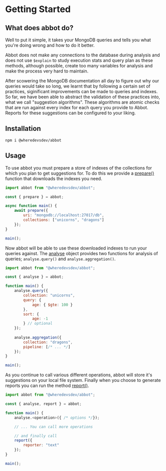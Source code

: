 # Getting Started

## What does abbot do?

Well to put it simple, it takes your MongoDB queries and tells you what you're doing wrong and how to do it better. 

Abbot does not make any connections to the database during analysis and does not use `$explain` to study execution stats and query plan as these methods, although possible, create too many variables for analysis and make the process very hard to maintain.

After scowering the MongoDB documentation all day to figure out why our queries would take so long, we learnt that by following a certain set of practices, siginificant improvements can be made to queries and indexes. So far, we have been able to abstract the validation of these practices into, what we call "suggestion algorithms". These algorithms are atomic checks that are run against every index for each query you provide to Abbot. Reports for these suggestions can be configured to your liking.

## Installation

```
npm i @wheredevsdev/abbot
```

## Usage

To use abbot you must prepare a store of indexes of the collections for which you plan to get suggestions for. To do this we provide a [prepare()]() function that downloads the indexes you need.

```js
import abbot from "@wheredevsdev/abbot";

const { prepare } = abbot;

async function main() {
	await prepare({
		uri: "mongodb://localhost:27017/db",
		collections: ["unicorns", "dragons"]
	});
}

main();
```

Now abbot will be able to use these downloaded indexes to run your queries against. The [analyse]() object provides two functions for analysis of queries; `analyse.query()` and `analyse.aggregation()`. 

```js
import abbot from "@wheredevsdev/abbot";

const { analyse } = abbot;

function main() {
	analyse.query({
		collection: "unicorns",
		query: {
			age: { $gte: 100 }
		},
		sort: {
			age: -1
		} // optional
	});
	
	analyse.aggregation({
		collection: "dragons",
		pipeline: [/* ... */]
	});
}

main();
```

As you continue to call various different operations, abbot will store it's suggestions on your local file system. Finally when you choose to generate reports you can run the method [report()](). 

```js
import abbot from "@wheredevsdev/abbot";

const { analyse, report } = abbot;

function main() {
	analyse.<operation>({ /* options */});

	// ... You can call more operations

	// and finally call
	report({
		reporter: "text"
	});
}

main();
```

